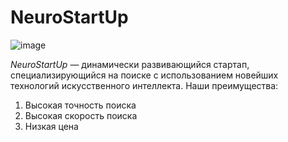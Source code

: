 # NeuroStartUp
![image](https://github.com/AMuzhev/all-homeworks/assets/152031354/fd7031fa-5455-4779-b978-31993837cb6c)

*NeuroStartUp* — динамически развивающийся стартап, специализирующийся на поиске с использованием новейших технологий искусственного интеллекта. Наши преимущества:

1. Высокая точность поиска
2. Высокая скорость поиска
3. Низкая цена